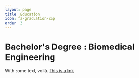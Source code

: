 ```yaml
---
layout: page 
title: Education
icon: fa-graduation-cap
order: 3
---
```


# Bachelor's Degree : Biomedical Engineering
With some text, voilà. [This is a link](/assets/docs/Segmed_Class_Example.md)


